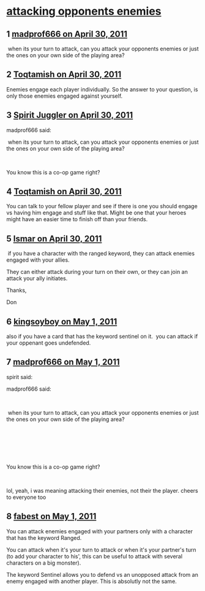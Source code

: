 # [attacking opponents enemies](https://community.fantasyflightgames.com/topic/46045-attacking-opponents-enemies/)

## 1 [madprof666 on April 30, 2011](https://community.fantasyflightgames.com/topic/46045-attacking-opponents-enemies/?do=findComment&comment=461546)

 when its your turn to attack, can you attack your opponents enemies or just the ones on your own side of the playing area?

## 2 [Toqtamish on April 30, 2011](https://community.fantasyflightgames.com/topic/46045-attacking-opponents-enemies/?do=findComment&comment=461555)

Enemies engage each player individually. So the answer to your question, is only those enemies engaged against yourself.

## 3 [Spirit Juggler on April 30, 2011](https://community.fantasyflightgames.com/topic/46045-attacking-opponents-enemies/?do=findComment&comment=461570)

madprof666 said:

 when its your turn to attack, can you attack your opponents enemies or just the ones on your own side of the playing area?



 

You know this is a co-op game right?

## 4 [Toqtamish on April 30, 2011](https://community.fantasyflightgames.com/topic/46045-attacking-opponents-enemies/?do=findComment&comment=461571)

You can talk to your fellow player and see if there is one you should engage vs having him engage and stuff like that. Might be one that your heroes might have an easier time to finish off than your friends.

## 5 [Ismar on April 30, 2011](https://community.fantasyflightgames.com/topic/46045-attacking-opponents-enemies/?do=findComment&comment=461574)

 if you have a character with the ranged keyword, they can attack enemies engaged with your allies.

They can either attack during your turn on their own, or they can join an attack your ally initiates.

Thanks,

Don

## 6 [kingsoyboy on May 1, 2011](https://community.fantasyflightgames.com/topic/46045-attacking-opponents-enemies/?do=findComment&comment=461640)

also if you have a card that has the keyword sentinel on it.  you can attack if your oppenant goes undefended.

## 7 [madprof666 on May 1, 2011](https://community.fantasyflightgames.com/topic/46045-attacking-opponents-enemies/?do=findComment&comment=461641)

spirit said:

madprof666 said:

 

 when its your turn to attack, can you attack your opponents enemies or just the ones on your own side of the playing area?

 

 

 

You know this is a co-op game right?



 

lol, yeah, i was meaning attacking their enemies, not their the player. cheers to everyone too

## 8 [fabest on May 1, 2011](https://community.fantasyflightgames.com/topic/46045-attacking-opponents-enemies/?do=findComment&comment=461658)

You can attack enemies engaged with your partners only with a character that has the keyword Ranged.

You can attack when it's your turn to attack or when it's your partner's turn (to add your character to his', this can be useful to attack with several characters on a big monster).

The keyword Sentinel allows you to defend vs an unopposed attack from an enemy engaged with another player. This is absolutly not the same.

